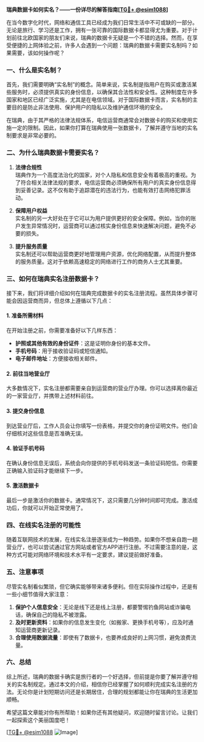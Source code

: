 **瑞典数据卡如何实名？——一份详尽的解答指南[[TG💪+ @esim1088](https://t.me/s/esim1088)]**

在当今数字化时代，网络和通信工具已经成为我们日常生活中不可或缺的一部分。无论是旅行、学习还是工作，拥有一张可靠的国际数据卡都显得尤为重要。对于计划前往北欧国家的朋友们来说，瑞典的数据卡无疑是一个不错的选择。然而，在享受便捷的上网体验之前，许多人会遇到一个问题：瑞典的数据卡需要实名制吗？如果需要，该如何操作呢？

### 一、什么是实名制？

首先，我们需要明确“实名制”的概念。简单来说，实名制是指用户在购买或激活某些服务时，必须提供真实的身份信息，以确保其合法性和安全性。这种制度在许多国家和地区已经广泛实施，尤其是在电信领域。对于国际数据卡而言，实名制的主要目的是防止非法使用、保护用户的隐私以及维护通信环境的安全。

在瑞典，由于其严格的法律法规体系，电信运营商通常会对数据卡的购买和使用实施一定的限制。因此，如果你打算在瑞典使用一张数据卡，了解并遵守当地的实名制要求是非常必要的。

### 二、为什么瑞典数据卡需要实名？

1. **法律合规性**  
   瑞典作为一个高度法治化的国家，对个人隐私和信息安全有着极高的重视。为了符合相关法律法规的要求，电信运营商必须确保所有用户的真实身份信息得到妥善记录。这不仅有助于追踪潜在的违法行为，也能有效打击网络犯罪活动。

2. **保障用户权益**  
   实名制的另一大好处在于它可以为用户提供更好的安全保障。例如，当你的账户发生异常情况时，运营商可以通过核实身份信息来快速解决问题，避免不必要的损失。

3. **提升服务质量**  
   实名制还可以帮助运营商更好地管理用户资源，优化网络配置，从而提升整体的服务质量。这对于依赖高速稳定的网络进行工作的商务人士尤其重要。

### 三、如何在瑞典实名注册数据卡？

接下来，我们将详细介绍如何在瑞典完成数据卡的实名注册流程。虽然具体步骤可能会因运营商而异，但总体上遵循以下几点：

#### 1. 准备所需材料  
在开始注册之前，你需要准备好以下几样东西：
- **护照或其他有效的身份证件**：这是证明你身份的基本文件。
- **手机号码**：用于接收验证码或短信通知。
- **电子邮件地址**：方便接收相关邮件。

#### 2. 前往当地营业厅  
大多数情况下，实名注册都需要亲自到运营商的营业厅办理。你可以选择离你最近的一家营业厅，并携带上述材料前往。

#### 3. 提交身份信息  
到达营业厅后，工作人员会让你填写一份表格，并提交你的身份证明文件。他们会仔细核对这些信息是否准确无误。

#### 4. 验证手机号码  
在确认身份信息无误后，系统会向你提供的手机号码发送一条验证码短信。你需要正确输入验证码才能继续下一步。

#### 5. 激活数据卡  
最后一步是激活你的数据卡。通常情况下，这只需要几分钟时间即可完成。激活成功后，你就可以开始正常使用了。

### 四、在线实名注册的可能性

随着互联网技术的发展，在线实名注册逐渐成为一种趋势。如果你不想亲自跑一趟营业厅，也可以尝试通过官方网站或者官方APP进行注册。不过需要注意的是，这种方式可能对网络环境和技术水平有一定要求，建议提前做好准备。

### 五、注意事项

尽管实名制看似繁琐，但它确实能够带来诸多便利。但在实际操作过程中，还是有一些小细节值得大家注意：

1. **保护个人信息安全**：无论是线下还是线上注册，都要警惕钓鱼网站或诈骗电话，确保自己的隐私不被泄露。
2. **及时更新资料**：如果你的信息发生变化（如搬家、更换手机号等），应及时通知运营商更新记录。
3. **合理使用数据流量**：即使有了数据卡，也要养成良好的上网习惯，避免浪费流量。

### 六、总结

综上所述，瑞典的数据卡确实是旅行者的一个好选择，但前提是你要了解并遵守相关的实名制规定。通过本文的介绍，相信你已经掌握了如何顺利完成实名注册的方法。无论你是计划短期访问还是长期居住，合理的规划都能让你在瑞典的生活更加顺畅。

希望这篇文章能对你有所帮助！如果你还有其他疑问，欢迎随时留言讨论。让我们一起探索这个美丽国度吧！

[[TG💪+ @esim1088](https://t.me/s/esim1088) ![Image](https://i.postimg.cc/4NQfJmqS/Snipaste-2025-05-13-00-14-12.png)]